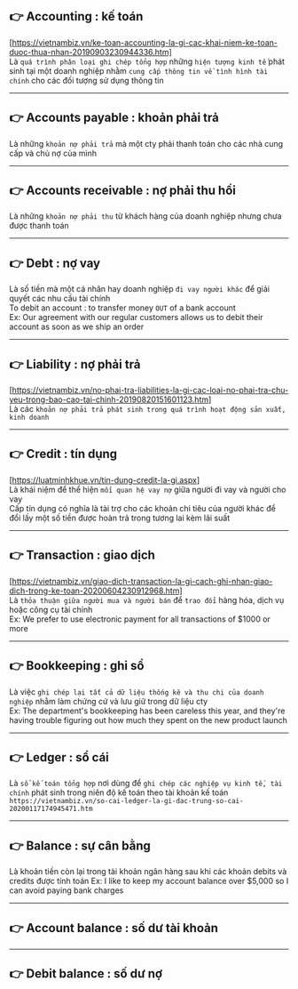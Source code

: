 ## 👉 Accounting                                  : kế toán
  [https://vietnambiz.vn/ke-toan-accounting-la-gi-cac-khai-niem-ke-toan-duoc-thua-nhan-20190903230944336.htm] \
  Là `quá trình phân loại ghi chép tổng hợp` những `hiện tượng kinh tế` phát sinh tại một doanh nghiệp nhằm `cung cấp thông tin về tình hình tài chính` cho các đối tượng sử dụng thông tin

------------------------------------------------------------------------------------------------------

## 👉 Accounts payable                            : khoản phải trả
  Là những `khoản nợ phải trả` mà một cty phải thanh toán cho các nhà cung cấp và chủ nợ của mình

------------------------------------------------------------------------------------------------------

## 👉 Accounts receivable                         : nợ phải thu hồi
  Là những `khoản nợ phải thu` từ khách hàng của doanh nghiệp nhưng chưa được thanh toán

------------------------------------------------------------------------------------------------------

## 👉 Debt                                        : nợ vay
  Là số tiền mà một cá nhân hay doanh nghiệp `đi vay người khác` để giải quyết các nhu cầu tài chính \
  To debit an account                             : to transfer money `OUT` of a bank account \
  Ex: Our agreement with our regular customers allows us to debit their account as soon as we ship an order

------------------------------------------------------------------------------------------------------

## 👉 Liability                                   : nợ phải trả 
  [https://vietnambiz.vn/no-phai-tra-liabilities-la-gi-cac-loai-no-phai-tra-chu-yeu-trong-bao-cao-tai-chinh-20190820151601123.htm] \
  Là các `khoản nợ phải trả phát sinh trong quá trình hoạt động sản xuất, kinh doanh`

------------------------------------------------------------------------------------------------------

## 👉 Credit                                      : tín dụng
  [https://luatminhkhue.vn/tin-dung-credit-la-gi.aspx] \
  Là khái niệm để thể hiện `mối quan hệ vay nợ` giữa người đi vay và người cho vay \
  Cấp tín dụng có nghĩa là tài trợ cho các khoản chi tiêu của người khác để đổi lấy một số tiền được hoàn trả trong tương lai kèm lãi suất

------------------------------------------------------------------------------------------------------

## 👉 Transaction                                 : giao dịch
  [https://vietnambiz.vn/giao-dich-transaction-la-gi-cach-ghi-nhan-giao-dich-trong-ke-toan-20200604230912968.htm] \
  Là `thỏa thuận giữa người mua và người bán` để `trao đổi` hàng hóa, dịch vụ hoặc công cụ tài chính \
  Ex: We prefer to use electronic payment for all transactions of $1000 or more

------------------------------------------------------------------------------------------------------

## 👉 Bookkeeping                                 : ghi sổ
  Là việc `ghi chép lại tất cả dữ liệu thống kê và thu chi của doanh nghiệp` nhằm làm chứng cứ và lưu giữ trong dữ liệu cty \
  Ex: The department's bookkeeping has been careless this year, and they're having trouble figuring out how much they spent on the new product launch

------------------------------------------------------------------------------------------------------

## 👉 Ledger                                      : sổ cái
  Là `sổ kế toán tổng hợp` nơi dùng để `ghi chép các nghiệp vụ kinh tế, tài chính` phát sinh trong niên độ kế toán theo tài khoản kế toán
  `https://vietnambiz.vn/so-cai-ledger-la-gi-dac-trung-so-cai-20200117174945471.htm`

------------------------------------------------------------------------------------------------------

## 👉 Balance                                     : sự cân bằng
  Là khoản tiền còn lại trong tài khoản ngân hàng sau khi các khoản debits và credits được tính toán
    Ex: I like to keep my account balance over $5,000 so I can avoid paying bank charges

------------------------------------------------------------------------------------------------------

## 👉 Account balance                             : số dư tài khoản

------------------------------------------------------------------------------------------------------

## 👉 Debit balance                               : số dư nợ